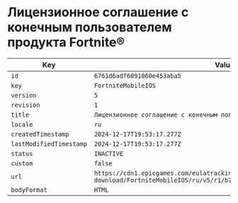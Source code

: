 # Лицензионное соглашение с конечным пользователем продукта Fortnite®

| Key | Value |
| --- | ----- |
| `id` | `6761d6adf6091060e453aba5` |
| `key` | `FortniteMobileIOS` |
| `version` | `5` |
| `revision` | `1` |
| `title` | `Лицензионное соглашение с конечным пользователем продукта Fortnite®` |
| `locale` | `ru` |
| `createdTimestamp` | `2024-12-17T19:53:17.277Z` |
| `lastModifiedTimestamp` | `2024-12-17T19:53:17.277Z` |
| `status` | `INACTIVE` |
| `custom` | `false` |
| `url` | `https://cdn1.epicgames.com/eulatracking-download/FortniteMobileIOS/ru/v5/r1/b75952971c2351fe9dd7492efbac28b6.pdf` |
| `bodyFormat` | `HTML` |
